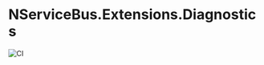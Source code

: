 # NServiceBus.Extensions.Diagnostics

![CI](https://github.com/jbogard/NServiceBus.Extensions.Diagnostics/workflows/CI/badge.svg)

